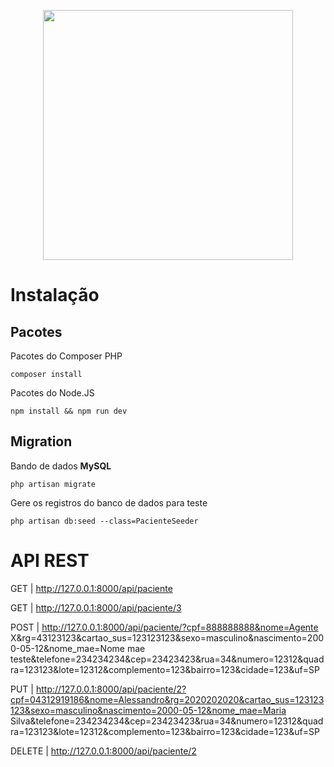 <p align="center"><img src="https://res.cloudinary.com/dtfbvvkyp/image/upload/v1566331377/laravel-logolockup-cmyk-red.svg" width="400"></p>

# Instalação

## Pacotes

Pacotes do Composer PHP

```
composer install
```

Pacotes do Node.JS

```
npm install && npm run dev
```

## Migration

Bando de dados **MySQL**

```
php artisan migrate
```

Gere os registros do banco de dados para teste

```
php artisan db:seed --class=PacienteSeeder
```

# API REST

GET | http://127.0.0.1:8000/api/paciente

GET | http://127.0.0.1:8000/api/paciente/3

POST | http://127.0.0.1:8000/api/paciente/?cpf=888888888&nome=Agente X&rg=43123123&cartao_sus=123123123&sexo=masculino&nascimento=2000-05-12&nome_mae=Nome mae teste&telefone=234234234&cep=23423423&rua=34&numero=12312&quadra=123123&lote=12312&complemento=123&bairro=123&cidade=123&uf=SP

PUT | http://127.0.0.1:8000/api/paciente/2?cpf=04312919186&nome=Alessandro&rg=2020202020&cartao_sus=123123123&sexo=masculino&nascimento=2000-05-12&nome_mae=Maria Silva&telefone=234234234&cep=23423423&rua=34&numero=12312&quadra=123123&lote=12312&complemento=123&bairro=123&cidade=123&uf=SP

DELETE | http://127.0.0.1:8000/api/paciente/2